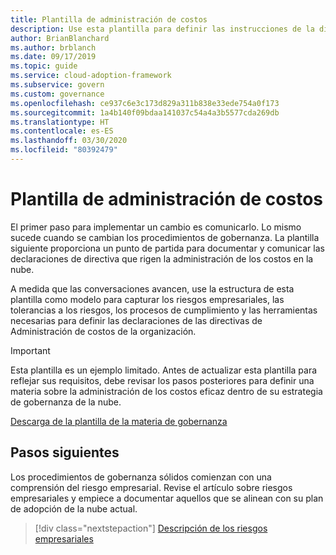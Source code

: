 ```yaml
---
title: Plantilla de administración de costos
description: Use esta plantilla para definir las instrucciones de la directiva de administración de costos que capturan riesgos empresariales, tolerancia al riesgo, procesos de cumplimiento y herramientas.
author: BrianBlanchard
ms.author: brblanch
ms.date: 09/17/2019
ms.topic: guide
ms.service: cloud-adoption-framework
ms.subservice: govern
ms.custom: governance
ms.openlocfilehash: ce937c6e3c173d829a311b838e33ede754a0f173
ms.sourcegitcommit: 1a4b140f09bdaa141037c54a4a3b5577cda269db
ms.translationtype: HT
ms.contentlocale: es-ES
ms.lasthandoff: 03/30/2020
ms.locfileid: "80392479"
---
```

# <a name="cost-management-template"></a>Plantilla de administración de costos

El primer paso para implementar un cambio es comunicarlo. Lo mismo sucede cuando se cambian los procedimientos de gobernanza. La plantilla siguiente proporciona un punto de partida para documentar y comunicar las declaraciones de directiva que rigen la administración de los costos en la nube.

A medida que las conversaciones avancen, use la estructura de esta plantilla como modelo para capturar los riesgos empresariales, las tolerancias a los riesgos, los procesos de cumplimiento y las herramientas necesarias para definir las declaraciones de las directivas de Administración de costos de la organización.

> [!IMPORTANT]
> Esta plantilla es un ejemplo limitado. Antes de actualizar esta plantilla para reflejar sus requisitos, debe revisar los pasos posteriores para definir una materia sobre la administración de los costos eficaz dentro de su estrategia de gobernanza de la nube.

[Descarga de la plantilla de la materia de gobernanza](https://archcenter.blob.core.windows.net/cdn/fusion/governance/Cost%20Management%20Discipline%20Template.docx)

## <a name="next-steps"></a>Pasos siguientes

Los procedimientos de gobernanza sólidos comienzan con una comprensión del riesgo empresarial. Revise el artículo sobre riesgos empresariales y empiece a documentar aquellos que se alinean con su plan de adopción de la nube actual.

> [!div class="nextstepaction"]
> [Descripción de los riesgos empresariales](./business-risks.md)

